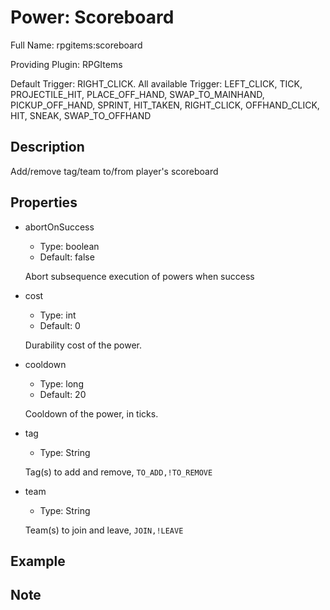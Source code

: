 # Power: Scoreboard

Full Name: rpgitems:scoreboard

Providing Plugin: RPGItems

Default Trigger: RIGHT_CLICK. All available Trigger: LEFT_CLICK, TICK, PROJECTILE_HIT, PLACE_OFF_HAND, SWAP_TO_MAINHAND, PICKUP_OFF_HAND, SPRINT, HIT_TAKEN, RIGHT_CLICK, OFFHAND_CLICK, HIT, SNEAK, SWAP_TO_OFFHAND

<!-- beginCustomHeader -->
<!-- endCustomHeader -->

## Description

Add/remove tag/team to/from player's scoreboard
<!-- beginCustomDescription -->
<!-- endCustomDescription -->

## Properties

* abortOnSuccess

  * Type: boolean
  * Default: false

  Abort subsequence execution of powers when success

* cost

  * Type: int
  * Default: 0

  Durability cost of the power.

* cooldown

  * Type: long
  * Default: 20

  Cooldown of the power, in ticks.

* tag

  * Type: String

  Tag(s) to add and remove, `TO_ADD,!TO_REMOVE`

* team

  * Type: String

  Team(s) to join and leave, `JOIN,!LEAVE`


<!-- beginCustomProperties -->
<!-- endCustomProperties -->

## Example

<!-- beginCustomExample -->
<!-- endCustomExample -->

## Note

<!-- beginCustomNote -->
<!-- endCustomNote -->